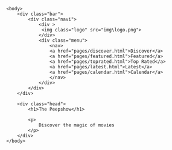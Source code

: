 <!DOCTYPE html>
<html>
	<head>
		<title>
		Peepshow
		</title>
		<link rel="stylesheet" href="css\style.css">
		<link rel="shortcut icon" href="img\peepshow.ico">
	</head>
	
	<body>
		<div class="bar">
			<div class="navi">
				<div >
				 <img class="logo" src="img\logo.png">
				</div>
				<div class="menu">
					<nav>
					<a href="pages/discover.html">Discover</a>
					<a href="pages/featured.html">Featured</a>
					<a href="pages/toprated.html">Top Rated</a>
					<a href="pages/latest.html">Latest</a>
					<a href="pages/calendar.html">Calendar</a>
					</nav>
				</div>
			</div>
		</div>
		
		<div class="head">
			<h1>The Peepshow</h1>
			
			<p>
				Discover the magic of movies
			</p>
		</div>
	</body>
</html>

